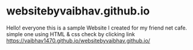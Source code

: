 # websitebyvaibhav.github.io
Hello! everyone this is a sample Website I created for my friend net cafe.
simple one using HTML & css
check by clicking link
https://vaibhav1470.github.io/websitebyvaibhav.github.io/
